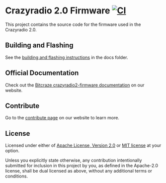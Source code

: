 # Crazyradio 2.0 Firmware  [![CI](https://github.com/bitcraze/crazyradio2-firmware/workflows/CI/badge.svg)](https://github.com/bitcraze/crazyradio2-firmware/actions?query=workflow%3ACI)

This project contains the source code for the firmware used in the Crazyradio 2.0.

## Building and Flashing

See the [building and flashing instructions](./docs/building-and-flashing/index.md) in the docs folder.


## Official Documentation

Check out the [Bitcraze crazyradio2-firmware documentation](https://www.bitcraze.io/documentation/repository/crazyradio2-firmware/main/) on our website.


## Contribute

Go to the [contribute page](https://www.bitcraze.io/contribute/) on our website to learn more.


## License

Licensed under either of [Apache License, Version 2.0](LICENSE-APACHE) or [MIT license](LICENSE-MIT) at your option.

Unless you explicitly state otherwise, any contribution intentionally submitted for inclusion in this project by you, as defined in the Apache-2.0 license, shall be dual licensed as above, without any additional terms or conditions.
